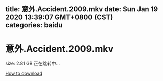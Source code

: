 
title: 意外.Accident.2009.mkv
date: Sun Jan 19 2020 13:39:07 GMT+0800 (CST)    
categories: baidu
---

# 意外.Accident.2009.mkv
size: 2.81 GB
 正在跳转中...
 

[How to download](https://bpcam.bemobtrk.com/go/2ceec3aa-1ca2-46d6-b9ff-aaa5c184517c?jno=2387)